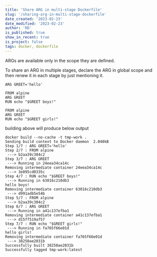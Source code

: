 ```yaml
---
title: 'Share ARG in multi-stage Dockerfile'
slug: '/sharing-arg-in-multi-stage-dockerfile'
date_created: '2023-02-23'
date_modified: '2023-02-23'
author: 'RD'
is_published: true
show_in_recent: true
is_project: false
tags: docker, dockerfile
---
```


ARGs are available only in the scope they are defined.  

To share an ARG in multiple stages, declare the ARG in global scope and then renew it in each stage by just mentioning it.  

```
ARG GREET='hello'

FROM alpine
ARG GREET
RUN echo "$GREET boys!"

FROM alpine
ARG GREET
RUN echo "$GREET girls!"
```

building above will produce below output  

```
docker build --no-cache -t tmp-work .
Sending build context to Docker daemon  2.048kB
Step 1/7 : ARG GREET='hello'
Step 2/7 : FROM alpine
 ---> b2aa39c304c2
Step 3/7 : ARG GREET
 ---> Running in 24eea34ca14c
Removing intermediate container 24eea34ca14c
 ---> 3e095cd0335c
Step 4/7 : RUN echo "$GREET boys!"
 ---> Running in 63016c210db3
hello boys!
Removing intermediate container 63016c210db3
 ---> d991adb5e54b
Step 5/7 : FROM alpine
 ---> b2aa39c304c2
Step 6/7 : ARG GREET
 ---> Running in a41c137efba1
Removing intermediate container a41c137efba1
 ---> d15ff519af57
Step 7/7 : RUN echo "$GREET girls!"
 ---> Running in fa765f66e01d
hello girls!
Removing intermediate container fa765f66e01d
 ---> 38250ae2031b
Successfully built 38250ae2031b
Successfully tagged tmp-work:latest
```


